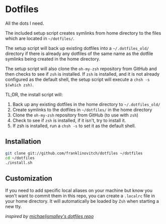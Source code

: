 Dotfiles
========
All the dots I need.

The included setup script creates symlinks from home directory to the files which 
are located in `~/dotfiles/`.

The setup script will back up existing dotfiles into a `~/.dotfiles_old/` 
directory if there is already any dotfiles of the same name as the dotfile 
symlinks being created in the home directory.

The setup script will also clone the `oh-my-zsh` repository from GitHub and then 
checks to see if `zsh` is installed.  If `zsh` is installed, and it is not already 
configured as the default shell, the setup script will execute a `chsh -s $(which zsh)`.

TL;DR, the install script will:

1. Back up any existing dotfiles in the home directory to `~/.dotfiles_old/`
2. Create symlinks to the dotfiles in `~/dotfiles/` in the home directory
3. Clone the `oh-my-zsh` repository from GitHub (to use with `zsh`)
4. Check to see if `zsh` is installed, if it isn't, try to install it.
5. If zsh is installed, run a `chsh -s` to set it as the default shell.

Installation
------------

``` bash
git clone git://github.com/franklinovitch/dotfiles ~/dotfiles
cd ~/dotfiles
./install.sh
```

Customization
-------------

If you need to add specific local aliases on your machine but know you won't want to commit them in this repo, you can create a `.localrc` file in your home directory. It will automatically be loaded by `Zsh` when starting a new tty.

*inspired by [michaeljsmalley's dotfiles repo](https://github.com/michaeljsmalley/dotfiles)*
